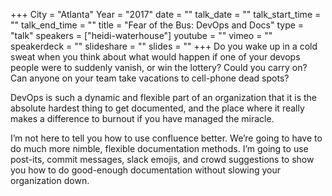 +++
City = "Atlanta"
Year = "2017"
date = ""
talk_date = ""
talk_start_time = ""
talk_end_time = ""
title = "Fear of the Bus: DevOps and Docs"
type = "talk"
speakers = ["heidi-waterhouse"]
youtube = ""
vimeo = ""
speakerdeck = ""
slideshare = ""
slides = ""
+++
Do you wake up in a cold sweat when you think about what would happen if one of your devops people were to suddenly vanish, or win the lottery? Could you carry on? Can anyone on your team take vacations to cell-phone dead spots?

DevOps is such a dynamic and flexible part of an organization that it is the absolute hardest thing to get documented, and the place where it really makes a difference to burnout if you have managed the miracle.

I’m not here to tell you how to use confluence better. We’re going to have to do much more nimble, flexible documentation methods. I’m going to use post-its, commit messages, slack emojis, and crowd suggestions to show you how to do good-enough documentation without slowing your organization down.
